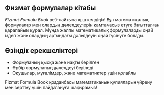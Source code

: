 ## Физмат формулалар кітабы

*Fizmat Formula Book* веб-сайтына қош келдіңіз! Бұл математикалық формулалар мен олардың дәлелдеулерін қамтамасыз етуге бағытталған қарапайым құрал. Мұнда жалпы математикалық формулаларды оңай іздеп және олардың артындағы дәлелдеуін оңай түсінуге болады.

## Өзіндік ерекшеліктері
- Формуланың қысқа және нақты берілген
- Әрбір формуланың дәлелдеуі беріледі
- Оқушылар, мұғалімдер, және математиктер үшін қолайлы

Fizmat Formula Book қолданбасы математиканың құпияларын үйрену мен зерттеу үшін пайдалануға шақырамыз!